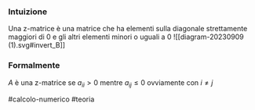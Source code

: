 ### Intuizione
Una z-matrice è una matrice che ha elementi sulla diagonale strettamente maggiori di $0$ e gli altri elementi minori o uguali a $0$ 
![[diagram-20230909 (1).svg#invert_B]]
### Formalmente
$A$ è una z-matrice se $a_{ii} > 0$ mentre $a_{ij}\leq 0$ ovviamente con $i\neq j$ 

#calcolo-numerico #teoria  